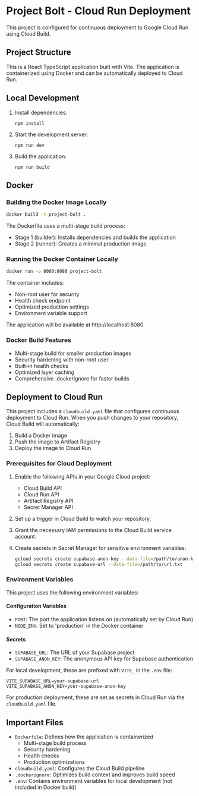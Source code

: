 # Project Bolt - Cloud Run Deployment

This project is configured for continuous deployment to Google Cloud Run using Cloud Build.

## Project Structure

This is a React TypeScript application built with Vite. The application is containerized using Docker and can be automatically deployed to Cloud Run.

## Local Development

1. Install dependencies:

   ```
   npm install
   ```

2. Start the development server:

   ```
   npm run dev
   ```

3. Build the application:
   ```
   npm run build
   ```

## Docker

### Building the Docker Image Locally

```bash
docker build -t project-bolt .
```

The Dockerfile uses a multi-stage build process:

- Stage 1 (builder): Installs dependencies and builds the application
- Stage 2 (runner): Creates a minimal production image

### Running the Docker Container Locally

```bash
docker run -p 8080:8080 project-bolt
```

The container includes:

- Non-root user for security
- Health check endpoint
- Optimized production settings
- Environment variable support

The application will be available at http://localhost:8080.

### Docker Build Features

- Multi-stage build for smaller production images
- Security hardening with non-root user
- Built-in health checks
- Optimized layer caching
- Comprehensive .dockerignore for faster builds

## Deployment to Cloud Run

This project includes a `cloudbuild.yaml` file that configures continuous deployment to Cloud Run. When you push changes to your repository, Cloud Build will automatically:

1. Build a Docker image
2. Push the image to Artifact Registry
3. Deploy the image to Cloud Run

### Prerequisites for Cloud Deployment

1. Enable the following APIs in your Google Cloud project:

   - Cloud Build API
   - Cloud Run API
   - Artifact Registry API
   - Secret Manager API

2. Set up a trigger in Cloud Build to watch your repository.

3. Grant the necessary IAM permissions to the Cloud Build service account.

4. Create secrets in Secret Manager for sensitive environment variables:
   ```bash
   gcloud secrets create supabase-anon-key --data-file=/path/to/anon-key.txt
   gcloud secrets create supabase-url --data-file=/path/to/url.txt
   ```

### Environment Variables

This project uses the following environment variables:

#### Configuration Variables

- `PORT`: The port the application listens on (automatically set by Cloud Run)
- `NODE_ENV`: Set to 'production' in the Docker container

#### Secrets

- `SUPABASE_URL`: The URL of your Supabase project
- `SUPABASE_ANON_KEY`: The anonymous API key for Supabase authentication

For local development, these are prefixed with `VITE_` in the `.env` file:

```
VITE_SUPABASE_URL=your-supabase-url
VITE_SUPABASE_ANON_KEY=your-supabase-anon-key
```

For production deployment, these are set as secrets in Cloud Run via the `cloudbuild.yaml` file.

## Important Files

- `Dockerfile`: Defines how the application is containerized
  - Multi-stage build process
  - Security hardening
  - Health checks
  - Production optimizations
- `cloudbuild.yaml`: Configures the Cloud Build pipeline
- `.dockerignore`: Optimizes build context and improves build speed
- `.env`: Contains environment variables for local development (not included in Docker build)
